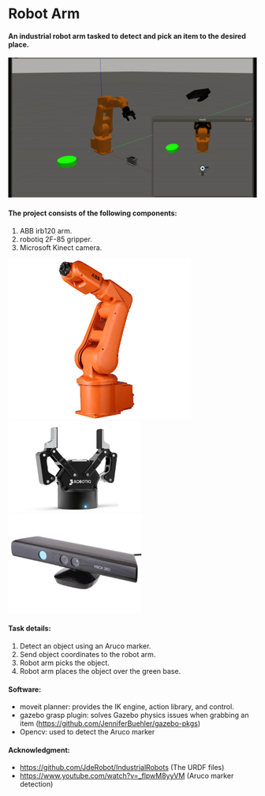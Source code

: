 # Robot Arm 
#### An industrial robot arm tasked to detect and pick an item to the desired place.

<p align="center">  <img src="Images/arm.gif" alt=""/> </p>

#### The project consists of the following components:
1. ABB irb120 arm.
2. robotiq 2F-85 gripper.
3. Microsoft Kinect camera.

<p float="left">
  <img src="Images/irb120.png" width="370" />
  <img src="Images/robotiq-85.png" width="270" /> 
  <img src="Images/kinect.webp" width="270" />
</p>

#### Task details:
1. Detect an object using an Aruco marker.
2. Send object coordinates to the robot arm.
3. Robot arm picks the object.
4. Robot arm places the object over the green base.


#### Software:
- moveit planner: provides the IK engine, action library, and control.
- gazebo grasp plugin: solves Gazebo physics issues when grabbing an item (https://github.com/JenniferBuehler/gazebo-pkgs)
- Opencv: used to detect the Aruco marker


#### Acknowledgment:
- https://github.com/JdeRobot/IndustrialRobots (The URDF files)
- https://www.youtube.com/watch?v=_flpwM8yyVM (Aruco marker detection)
